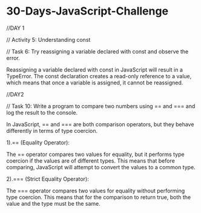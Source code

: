 # 30-Days-JavaScript-Challenge

//DAY 1

// Activity 5: Understanding const

// Task 6: Try reassigning a variable declared with const and observe the error.
 
Reassigning a variable declared with const in JavaScript will result in a TypeError. The const declaration creates a read-only reference to a value, which means that once a variable is assigned, it cannot be reassigned.

//DAY2

// Task 10: Write a program to compare two numbers using == and === and log the result to the console.

In JavaScript, == and === are both comparison operators, but they behave differently in terms of type coercion.

1).== (Equality Operator):

The == operator compares two values for equality, but it performs type coercion if the values are of different types. This means that before comparing, JavaScript will attempt to convert the values to a common type.

2).=== (Strict Equality Operator):

The === operator compares two values for equality without performing type coercion. This means that for the comparison to return true, both the value and the type must be the same.

